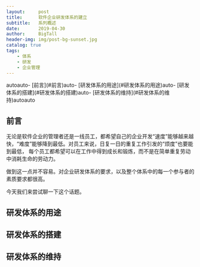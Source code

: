```yaml
---
layout:     post
title:      软件企业研发体系的建立
subtitle:   系列概述
date:       2019-04-30
author:     BigTall
header-img: img/post-bg-sunset.jpg
catalog: true
tags:
    - 体系
    - 研发
    - 企业管理
---
```

<!-- TOC -->autoauto- [前言](#前言)auto- [研发体系的用途](#研发体系的用途)auto- [研发体系的搭建](#研发体系的搭建)auto- [研发体系的维持](#研发体系的维持)autoauto<!-- /TOC -->

## 前言

无论是软件企业的管理者还是一线员工，都希望自己的企业开发“速度”能够越来越快，“难度”能够降到最低。对员工来说，日复一日的重复工作引发的“烦度”也要能到最低，
每个员工都希望可以在工作中得到成长和锻炼，而不是在简单重复劳动中消耗生命的劳动力。

做到这一点并不容易。对企业研发体系的要求，以及整个体系中的每一个参与者的素质要求都很高。

今天我们来尝试聊一下这个话题。

## 研发体系的用途



## 研发体系的搭建

## 研发体系的维持


